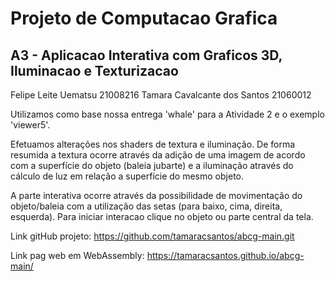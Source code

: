 # Projeto de Computacao Grafica

## A3 - Aplicacao Interativa com Graficos 3D, Iluminacao e Texturizacao

Felipe Leite Uematsu 21008216
Tamara Cavalcante dos Santos 21060012


Utilizamos como base nossa entrega 'whale' para a Atividade 2 e o exemplo 'viewer5'.

Efetuamos alterações nos shaders de textura e iluminação. De forma resumida a textura ocorre através da adição de uma imagem de acordo com a superfície do objeto (baleia jubarte) e a iluminação através do cálculo de luz em relação a superfície do mesmo objeto.

A parte interativa ocorre através da possibilidade de movimentação do objeto/baleia com a utilização das setas (para baixo, cima, direita, esquerda). Para iniciar interacao clique no objeto ou parte central da tela.


Link gitHub projeto: https://github.com/tamaracsantos/abcg-main.git

Link pag web em WebAssembly: https://tamaracsantos.github.io/abcg-main/
